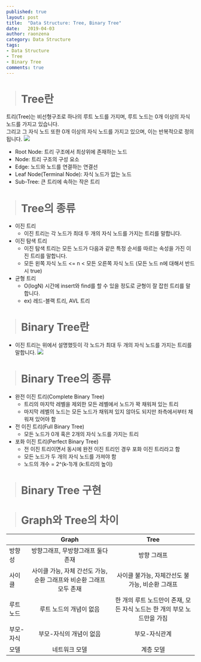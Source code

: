```yaml
---
published: true
layout: post
title:  "Data Structure: Tree, Binary Tree"
date:   2019-04-03
author: raonzena 
category: Data Structure
tags:
- Data Structure
- Tree
- Binary Tree
comments: true
---
```


> # Tree란 #
트리(Tree)는 비선형구조로 하나의 루트 노드를 가지며, 루트 노드는 0개 이상의 자식 노드를 가지고 있습니다.  
그리고 그 자식 노드 또한 0개 이상의 자식 노드를 가지고 있으며, 이는 반복적으로 정의됩니다.
![](https://raonzena.github.io/images/tree_1.jpg)
- Root Node: 트리 구조에서 최상위에 존재하는 노드
- Node: 트리 구조의 구성 요소
- Edge: 노드와 노드를 연결하는 연결선
- Leaf Node(Terminal Node): 자식 노드가 없는 노드
- Sub-Tree: 큰 트리에 속하는 작은 트리

> # Tree의 종류 #
- 이진 트리
  - 이진 트리는 각 노드가 최대 두 개의 자식 노드를 가지는 트리를 말합니다.
- 이진 탐색 트리
  - 이진 탐색 트리는 모든 노드가 다음과 같은 특정 순서를 따르는 속성을 가진 이진 트리를 말합니다.
  - 모든 왼쪽 자식 노드 <= n < 모든 오른쪽 자식 노드 (모든 노드 n에 대해서 반드시 true)
- 균형 트리
  - O(logN) 시간에 insert와 find를 할 수 있을 정도로 균형이 잘 잡힌 트리를 말합니다.
  - ex) 레드-블랙 트리, AVL 트리

> # Binary Tree란 #
- 이진 트리는 위에서 설명했듯이 각 노드가 최대 두 개의 자식 노드를 가지는 트리를 말합니다.
![](https://raonzena.github.io/images/tree_2.jpg)

> # Binary Tree의 종류 #
- 완전 이진 트리(Complete Binary Tree)
  - 트리의 마지막 레벨을 제외한 모든 레벨에서 노드가 꽉 채워져 있는 트리
  - 마지막 레벨의 노드는 모든 노드가 채워져 있지 않아도 되지만 좌측에서부터 채워져 있어야 함
- 전 이진 트리(Full Binary Tree)
  - 모든 노드가 0개 혹은 2개의 자식 노드를 가지는 트리
- 포화 이진 트리(Perfect Binary Tree)
  - 전 이진 트리이면서 동시에 완전 이진 트리인 경우 포화 이진 트리라고 함
  - 모든 노드가 두 개의 자식 노드를 가져야 함
  - 노드의 개수 = 2^(k-1)개 (k:트리의 높이)

> # Binary Tree 구현 #


> # Graph와 Tree의 차이 #

|    | Graph | Tree   |
|----|:-----:|:------:|
|방향성|방향그래프, 무방향그래프 둘다 존재|방향 그래프|
|사이클|사이클 가능, 자체 간선도 가능, 순환 그래프와 비순환 그래프 모두 존재|사이클 불가능, 자체간선도 불가능, 비순환 그래프|
|루트 노드|루트 노드의 개념이 없음|한 개의 루트 노드만이 존재,  모든 자식 노드는 한 개의 부모 노드만을 가짐|
|부모-자식|부모-자식의 개념이 없음|부모-자식관계|
|모델|네트워크 모델|계층 모델|
